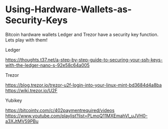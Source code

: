 # Using-Hardware-Wallets-as-Security-Keys
Bitcoin hardware wallets Ledger and Trezor have a security key function.  Lets play with them!

Ledger

https://thoughts.t37.net/a-step-by-step-guide-to-securing-your-ssh-keys-with-the-ledger-nano-s-92e58c64a005

Trezor

https://blog.trezor.io/trezor-u2f-login-into-your-linux-mint-bd3684d4a8ba
https://wiki.trezor.io/U2F

Yubikey

https://bitcointv.com/c/402paymentrequired/videos
https://www.youtube.com/playlist?list=PLmoQ11MXEmahVl_uJVH0-a3XJtMV59PBu
